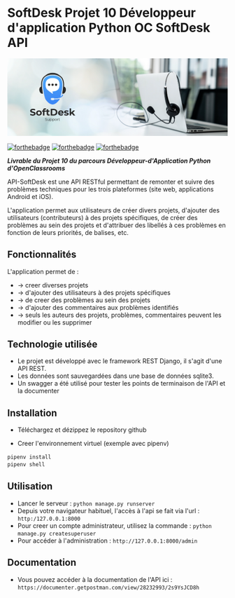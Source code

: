 # SoftDesk Projet 10 Développeur d'application Python OC SoftDesk API

![logo](assets/logo.png)

[![forthebadge](https://forthebadge.com/images/badges/cc-0.svg)](https://forthebadge.com)
[![forthebadge](https://forthebadge.com/images/badges/made-with-python.svg)](https://forthebadge.com)
[![forthebadge](https://forthebadge.com/images/badges/built-with-love.svg)](https://forthebadge.com)

***Livrable du Projet 10 du parcours Développeur-d'Application Python d'OpenClassrooms***

API-SoftDesk est une API RESTful permettant de remonter et suivre des problèmes
techniques pour les trois plateformes (site web, applications Android et iOS).

L'application permet aux utilisateurs de créer divers projets,
d'ajouter des utilisateurs (contributeurs) à des projets spécifiques,
de créer des problèmes au sein des projets et d'attribuer des libellés
à ces problèmes en fonction de leurs priorités, de balises, etc.

## Fonctionnalités

L'application permet de :

* -> creer diverses projets
* -> d'ajouter des utilisateurs à des projets spécifiques
* -> de creer des problèmes au sein des projets
* -> d'ajouter des commentaires aux problèmes identifiés
* -> seuls les auteurs des projets, problèmes, commentaires peuvent les modifier ou les supprimer

## Technologie utilisée

* Le projet est développé avec le framework REST Django, il s'agit d'une API REST.
* Les données sont sauvegardées dans une base de données sqlite3.
* Un swagger a été utilisé pour tester les points de terminaison de l'API et la documenter

## Installation

* Téléchargez et dézippez le repository github

* Creer l'environnement virtuel (exemple avec pipenv)

``` bash
pipenv install 
pipenv shell
```

## Utilisation

* Lancer le serveur : `python manage.py runserver`
* Depuis votre navigateur habituel, l'accès à l'api se fait via l'url : `http:/127.0.0.1:8000`
* Pour creer un compte administrateur, utilisez la commande : `python manage.py createsuperuser`
* Pour accéder à l'administration : `http://127.0.0.1:8000/admin`

## Documentation

* Vous pouvez accéder à la documentation de l'API ici : `https://documenter.getpostman.com/view/28232993/2s9YsJCD8h`
